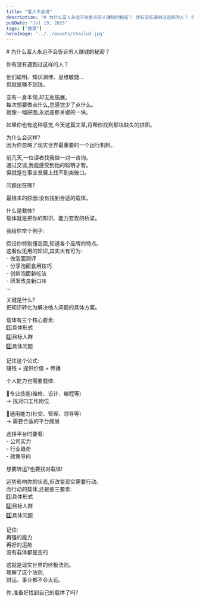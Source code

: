 ```yaml
---
title: "富人不会说"
description: "# 为什么富人永远不会告诉穷人赚钱的秘密？ 你有没有遇到过这样的人？ 他们聪明、知识渊博、思维敏捷... 但就 [&hellip;]"
pubDate: "Jul 19, 2025"
tags: ["摘录"]
heroImage: '../../assets/zhailu2.jpg'
---
```


\# 为什么富人永远不会告诉穷人赚钱的秘密？

你有没有遇到过这样的人？

他们聪明、知识渊博、思维敏捷...  
但就是赚不到钱。

空有一身本领,却无处施展。  
每次想要做点什么,总感觉少了点什么。  
就像一幅拼图,永远差那关键的一块。

如果你也有这种感觉,今天这篇文章,将帮你找到那块缺失的拼图。

为什么会这样?  
因为你忽略了现实世界最重要的一个运行机制。

前几天,一位读者找我做一对一咨询。  
通过交谈,我能感受到他的聪明才智。  
但就是在事业发展上找不到突破口。

问题出在哪?

最根本的原因:没有找到合适的载体。

什么是载体?  
载体就是把你的知识、能力变现的桥梁。

我给你举个例子:

假设你特别懂泡面,知道各个品牌的特点。  
这看似无用的知识,其实大有可为:  
\- 做泡面测评  
\- 分享泡面食用技巧  
\- 创新泡面新吃法  
\- 研发改良新口味  
...

关键是什么?  
把知识转化为解决他人问题的具体方案。

载体有三个核心要素:  
1️⃣具体形式  
2️⃣目标人群  
3️⃣具体问题

记住这个公式:  
赚钱 = 提供价值 + 传播

个人能力也需要载体:

🔹专业技能(维修、设计、编程等)  
→ 找对口工作岗位

🔹通用能力(社交、管理、领导等)  
→ 需要合适的平台施展

选择平台时要看:  
\- 公司实力  
\- 行业趋势  
\- 政策导向

想要转运?也要找对载体!

运势影响你的状态,但改变现实需要行动。  
而行动的载体,还是那三要素:  
1️⃣具体形式  
2️⃣目标人群  
3️⃣具体问题

记住:  
再强的能力  
再好的运势  
没有载体都是空的

这就是现实世界的终极法则。  
理解了这个法则,  
财运、事业都不会太远。

你,准备好找到自己的载体了吗?